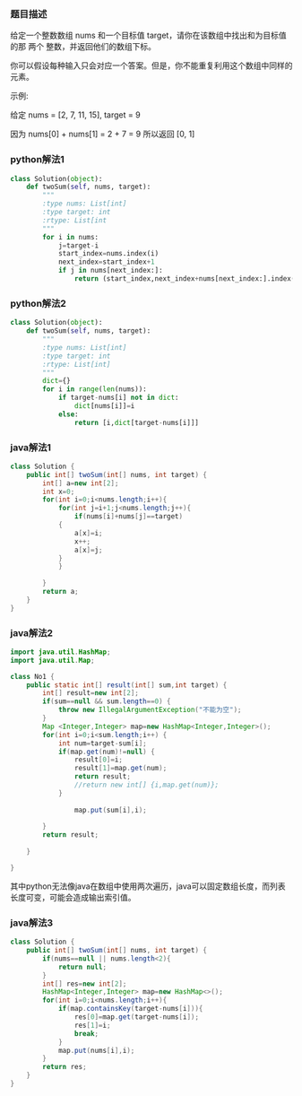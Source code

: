 ### 题目描述

给定一个整数数组 nums 和一个目标值 target，请你在该数组中找出和为目标值的那 两个 整数，并返回他们的数组下标。

你可以假设每种输入只会对应一个答案。但是，你不能重复利用这个数组中同样的元素。

示例:

给定 nums = [2, 7, 11, 15], target = 9

因为 nums[0] + nums[1] = 2 + 7 = 9
所以返回 [0, 1]

### python解法1

```python
class Solution(object):
    def twoSum(self, nums, target):
        """
        :type nums: List[int]
        :type target: int
        :rtype: List[int
        """
        for i in nums:
            j=target-i
            start_index=nums.index(i)
            next_index=start_index+1
            if j in nums[next_index:]:
                return (start_index,next_index+nums[next_index:].index(j))
```


### python解法2

```python
class Solution(object):
    def twoSum(self, nums, target):
        """
        :type nums: List[int]
        :type target: int
        :rtype: List[int]
        """
        dict={}
        for i in range(len(nums)):
            if target-nums[i] not in dict:
                dict[nums[i]]=i
            else:
                return [i,dict[target-nums[i]]]
```

### java解法1

```java
class Solution {
    public int[] twoSum(int[] nums, int target) {
        int[] a=new int[2];
        int x=0;
        for(int i=0;i<nums.length;i++){
            for(int j=i+1;j<nums.length;j++){
                if(nums[i]+nums[j]==target)
            {
                a[x]=i;
                x++;
                a[x]=j;
            } 
            }
           
        }
        return a;
    }
}
```

### java解法2

```java
import java.util.HashMap;
import java.util.Map;

class No1 {
	public static int[] result(int[] sum,int target) {
		int[] result=new int[2];
		if(sum==null && sum.length==0) {
			throw new IllegalArgumentException("不能为空");
		}
		Map <Integer,Integer> map=new HashMap<Integer,Integer>();
		for(int i=0;i<sum.length;i++) {
			int num=target-sum[i];
			if(map.get(num)!=null) {
				result[0]=i;
				result[1]=map.get(num);
				return result;
				//return new int[] {i,map.get(num)};
			}
			
			    map.put(sum[i],i);
	
		}
		return result;
		
	}

}
```

其中python无法像java在数组中使用两次遍历，java可以固定数组长度，而列表长度可变，可能会造成输出索引值。

### java解法3

```java
class Solution {
    public int[] twoSum(int[] nums, int target) {
        if(nums==null || nums.length<2){
            return null;
        }
        int[] res=new int[2];
        HashMap<Integer,Integer> map=new HashMap<>();
        for(int i=0;i<nums.length;i++){
            if(map.containsKey(target-nums[i])){
                res[0]=map.get(target-nums[i]);
                res[1]=i;
                break;
            }
            map.put(nums[i],i);
        }
        return res;
    }
}
```


